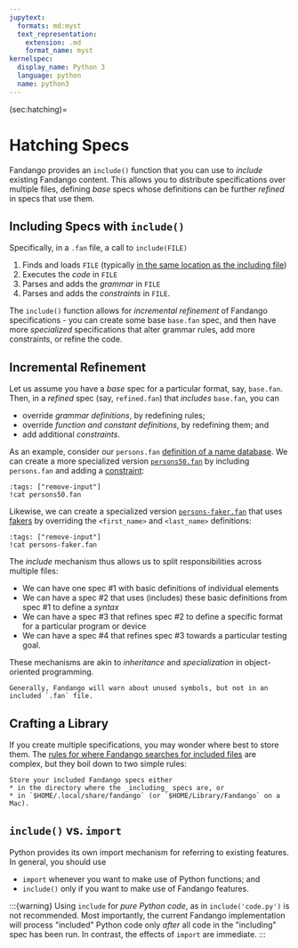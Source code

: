 ```yaml
---
jupytext:
  formats: md:myst
  text_representation:
    extension: .md
    format_name: myst
kernelspec:
  display_name: Python 3
  language: python
  name: python3
---
```


(sec:hatching)=
# Hatching Specs

Fandango provides an `include()` function that you can use to _include_ existing Fandango content.
This allows you to distribute specifications over multiple files, defining _base_ specs whose definitions can be further _refined_ in specs that use them.


## Including Specs with `include()`

Specifically, in a `.fan` file, a call to `include(FILE)`

1. Finds and loads `FILE` (typically [in the same location as the including file](sec:including))
2. Executes the _code_ in `FILE`
3. Parses and adds the _grammar_ in `FILE`
4. Parses and adds the _constraints_ in `FILE`.

The `include()` function allows for _incremental refinement_ of Fandango specifications - you can create some base `base.fan` spec, and then have more _specialized_ specifications that alter grammar rules, add more constraints, or refine the code.


## Incremental Refinement

Let us assume you have a _base_ spec for a particular format, say, `base.fan`.
Then, in a _refined_ spec (say, `refined.fan`) that _includes_ `base.fan`, you can

* override _grammar definitions_, by redefining rules;
* override _function and constant definitions_, by redefining them; and
* add additional _constraints_.

As an example, consider our `persons.fan` [definition of a name database](sec:fuzzing).
We can create a more specialized version [`persons50.fan`](persons50.fan) by including `persons.fan` and adding a [constraint](sec:constraints):

```{code-cell}
:tags: ["remove-input"]
!cat persons50.fan
```

Likewise, we can create a specialized version [`persons-faker.fan`](persons-faker.fan) that uses [fakers](sec:generators) by overriding the `<first_name>` and `<last_name>` definitions:

```{code-cell}
:tags: ["remove-input"]
!cat persons-faker.fan
```

The _include_ mechanism thus allows us to split responsibilities across multiple files:

* We can have one spec #1 with basic definitions of individual elements
* We can have a spec #2 that uses (includes) these basic definitions from spec #1 to define a _syntax_
* We can have a spec #3 that refines spec #2 to define a specific format for a particular program or device
* We can have a spec #4 that refines spec #3 towards a particular testing goal.

These mechanisms are akin to _inheritance_ and _specialization_ in object-oriented programming.

```{tip}
Generally, Fandango will warn about unused symbols, but not in an included `.fan` file.
```


## Crafting a Library

If you create multiple specifications, you may wonder where best to store them.
The [rules for where Fandango searches for included files](sec:including) are complex, but they boil down to two simple rules:

```{tip}
Store your included Fandango specs either
* in the directory where the _including_ specs are, or
* in `$HOME/.local/share/fandango` (or `$HOME/Library/Fandango` on a Mac).
```


## `include()` vs. `import`

Python provides its own import mechanism for referring to existing features.
In general, you should use

* `import` whenever you want to make use of Python functions; and
* `include()` only if you want to make use of Fandango features.

:::{warning}
Using `include` for _pure Python code_, as in `include('code.py')` is not recommended.
Most importantly, the current Fandango implementation will process "included" Python code only _after_ all code in the "including" spec has been run. In contrast, the effects of `import` are immediate.
:::

